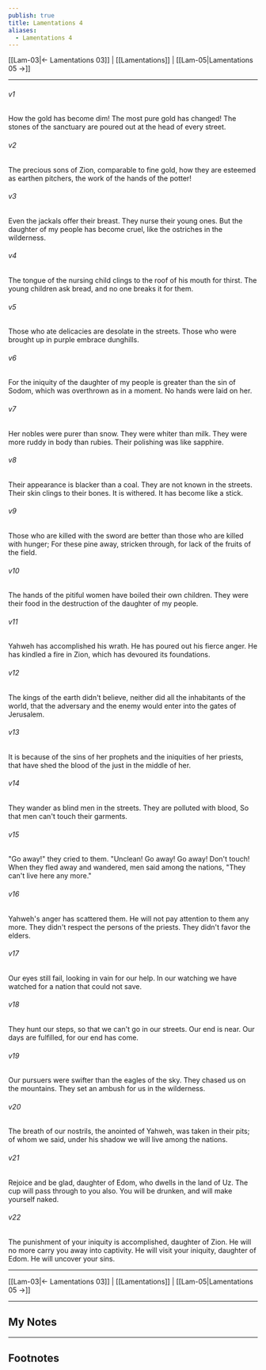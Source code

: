 ```yaml
---
publish: true
title: Lamentations 4
aliases:
  - Lamentations 4
---
```


[[Lam-03|← Lamentations 03]] | [[Lamentations]] | [[Lam-05|Lamentations 05 →]]
***



###### v1 
How the gold has become dim! The most pure gold has changed! The stones of the sanctuary are poured out at the head of every street. 

###### v2 
The precious sons of Zion, comparable to fine gold, how they are esteemed as earthen pitchers, the work of the hands of the potter! 

###### v3 
Even the jackals offer their breast. They nurse their young ones. But the daughter of my people has become cruel, like the ostriches in the wilderness. 

###### v4 
The tongue of the nursing child clings to the roof of his mouth for thirst. The young children ask bread, and no one breaks it for them. 

###### v5 
Those who ate delicacies are desolate in the streets. Those who were brought up in purple embrace dunghills. 

###### v6 
For the iniquity of the daughter of my people is greater than the sin of Sodom, which was overthrown as in a moment. No hands were laid on her. 

###### v7 
Her nobles were purer than snow. They were whiter than milk. They were more ruddy in body than rubies. Their polishing was like sapphire. 

###### v8 
Their appearance is blacker than a coal. They are not known in the streets. Their skin clings to their bones. It is withered. It has become like a stick. 

###### v9 
Those who are killed with the sword are better than those who are killed with hunger; For these pine away, stricken through, for lack of the fruits of the field. 

###### v10 
The hands of the pitiful women have boiled their own children. They were their food in the destruction of the daughter of my people. 

###### v11 
Yahweh has accomplished his wrath. He has poured out his fierce anger. He has kindled a fire in Zion, which has devoured its foundations. 

###### v12 
The kings of the earth didn't believe, neither did all the inhabitants of the world, that the adversary and the enemy would enter into the gates of Jerusalem. 

###### v13 
It is because of the sins of her prophets and the iniquities of her priests, that have shed the blood of the just in the middle of her. 

###### v14 
They wander as blind men in the streets. They are polluted with blood, So that men can't touch their garments. 

###### v15 
"Go away!" they cried to them. "Unclean! Go away! Go away! Don't touch! When they fled away and wandered, men said among the nations, "They can't live here any more." 

###### v16 
Yahweh's anger has scattered them. He will not pay attention to them any more. They didn't respect the persons of the priests. They didn't favor the elders. 

###### v17 
Our eyes still fail, looking in vain for our help. In our watching we have watched for a nation that could not save. 

###### v18 
They hunt our steps, so that we can't go in our streets. Our end is near. Our days are fulfilled, for our end has come. 

###### v19 
Our pursuers were swifter than the eagles of the sky. They chased us on the mountains. They set an ambush for us in the wilderness. 

###### v20 
The breath of our nostrils, the anointed of Yahweh, was taken in their pits; of whom we said, under his shadow we will live among the nations. 

###### v21 
Rejoice and be glad, daughter of Edom, who dwells in the land of Uz. The cup will pass through to you also. You will be drunken, and will make yourself naked. 

###### v22 
The punishment of your iniquity is accomplished, daughter of Zion. He will no more carry you away into captivity. He will visit your iniquity, daughter of Edom. He will uncover your sins.

***
[[Lam-03|← Lamentations 03]] | [[Lamentations]] | [[Lam-05|Lamentations 05 →]]

---
## My Notes

---
## Footnotes